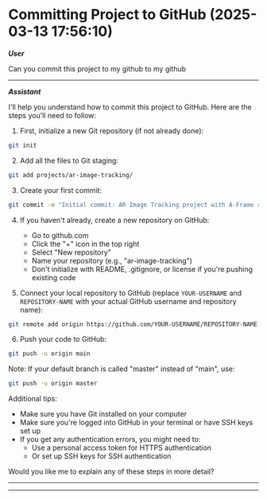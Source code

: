 <!-- Generated by SpecStory -->

# Committing Project to GitHub (2025-03-13 17:56:10)

_**User**_

Can you commit this project to my github
 to my github

---

_**Assistant**_

I'll help you understand how to commit this project to GitHub. Here are the steps you'll need to follow:

1. First, initialize a new Git repository (if not already done):
```bash
git init
```

2. Add all the files to Git staging:
```bash
git add projects/ar-image-tracking/
```

3. Create your first commit:
```bash
git commit -m "Initial commit: AR Image Tracking project with A-Frame and AR.js"
```

4. If you haven't already, create a new repository on GitHub:
   - Go to github.com
   - Click the "+" icon in the top right
   - Select "New repository"
   - Name your repository (e.g., "ar-image-tracking")
   - Don't initialize with README, .gitignore, or license if you're pushing existing code

5. Connect your local repository to GitHub (replace `YOUR-USERNAME` and `REPOSITORY-NAME` with your actual GitHub username and repository name):
```bash
git remote add origin https://github.com/YOUR-USERNAME/REPOSITORY-NAME.git
```

6. Push your code to GitHub:
```bash
git push -u origin main
```

Note: If your default branch is called "master" instead of "main", use:
```bash
git push -u origin master
```

Additional tips:
- Make sure you have Git installed on your computer
- Make sure you're logged into GitHub in your terminal or have SSH keys set up
- If you get any authentication errors, you might need to:
  - Use a personal access token for HTTPS authentication
  - Or set up SSH keys for SSH authentication

Would you like me to explain any of these steps in more detail?

---



---

